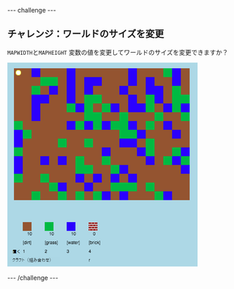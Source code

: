 \--- challenge \---

## チャレンジ：ワールドのサイズを変更

`MAPWIDTH`と`MAPHEIGHT` 変数の値を変更してワールドのサイズを変更できますか？

![スクリーンショット](images/craft-mapsize.png)

\--- /challenge \---